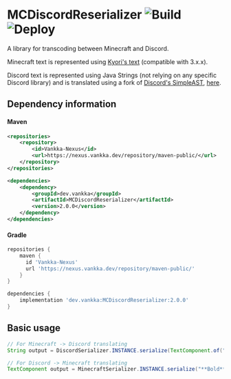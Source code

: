 # MCDiscordReserializer ![Build](https://github.com/Vankka/MCDiscordReserializer/workflows/Build/badge.svg) ![Deploy](https://github.com/Vankka/MCDiscordReserializer/workflows/Deploy/badge.svg)
A library for transcoding between Minecraft and Discord.

Minecraft text is represented using [Kyori's text](https://github.com/KyoriPowered/text) (compatible with 3.x.x).

Discord text is represented using Java Strings (not relying on any specific Discord library) 
and is translated using a fork of [Discord's SimpleAST](https://github.com/discordapp/SimpleAST), 
[here](https://github.com/Vankka/SimpleAST).

## Dependency information

#### Maven
```xml
<repositories>
    <repository>
        <id>Vankka-Nexus</id>
        <url>https://nexus.vankka.dev/repository/maven-public/</url>
    </repository>
</repositories>

<dependencies>
    <dependency>
        <groupId>dev.vankka</groupId>
        <artifactId>MCDiscordReserializer</artifactId>
        <version>2.0.0</version>
    </dependency>
</dependencies>
```

#### Gradle
```groovy
repositories {
    maven { 
      id 'Vankka-Nexus'
      url 'https://nexus.vankka.dev/repository/maven-public/' 
    }
}

dependencies {
    implementation 'dev.vankka:MCDiscordReserializer:2.0.0'
}
```

## Basic usage
```java
// For Minecraft -> Discord translating
String output = DiscordSerializer.INSTANCE.serialize(TextComponent.of("Bold").decoration(TextDecoration.BOLD, true));

// For Discord -> Minecraft translating
TextComponent output = MinecraftSerializer.INSTANCE.serialize("**Bold**");
```
